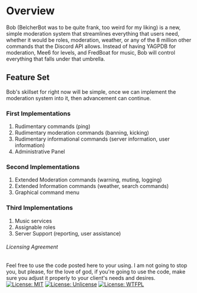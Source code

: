 # Overview
Bob (BelcherBot was to be quite frank, too weird for my liking) is a new, simple moderation system that streamlines everything that users need, whether it would be roles, moderation, weather, or any of the 8 million other commands that the Discord API allows. Instead of having YAGPDB for moderation, Mee6 for levels, and FredBoat for music, Bob will control everything that falls under that umbrella.

## Feature Set
Bob's skillset for right now will be simple, once we can implement the moderation system into it, then advancement can continue.

### First Implementations
1. Rudimentary commands (ping)
2. Rudimentary moderation commands (banning, kicking)
3. Rudimentary informational commands (server information, user information)
4. Administrative Panel

### Second Implementations
1. Extended Moderation commands (warning, muting, logging)
2. Extended Information commands (weather, search commands)
3. Graphical command menu

### Third Implementations
1. Music services
2. Assignable roles 
3. Server Support (reporting, user assistance)







###### Licensing Agreement
Feel free to use the code posted here to your using. I am not going to stop you, but please, for the love of god, if you're going to use the code, make sure you adjust it properly to your client's needs and desires.
[![License: MIT](https://img.shields.io/badge/License-MIT-yellow.svg)](https://opensource.org/licenses/MIT)
[![License: Unlicense](https://img.shields.io/badge/license-Unlicense-blue.svg)](http://unlicense.org/)
[![License: WTFPL](https://img.shields.io/badge/License-WTFPL-brightgreen.svg)](http://www.wtfpl.net/about/)
